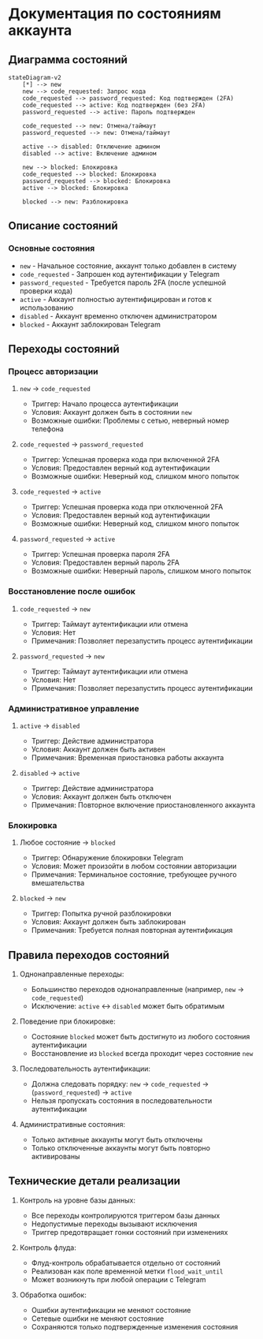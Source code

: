 # Документация по состояниям аккаунта

## Диаграмма состояний

```mermaid
stateDiagram-v2
    [*] --> new
    new --> code_requested: Запрос кода
    code_requested --> password_requested: Код подтвержден (2FA)
    code_requested --> active: Код подтвержден (без 2FA)
    password_requested --> active: Пароль подтвержден

    code_requested --> new: Отмена/таймаут
    password_requested --> new: Отмена/таймаут

    active --> disabled: Отключение админом
    disabled --> active: Включение админом

    new --> blocked: Блокировка
    code_requested --> blocked: Блокировка
    password_requested --> blocked: Блокировка
    active --> blocked: Блокировка

    blocked --> new: Разблокировка
```

## Описание состояний

### Основные состояния
- `new` - Начальное состояние, аккаунт только добавлен в систему
- `code_requested` - Запрошен код аутентификации у Telegram
- `password_requested` - Требуется пароль 2FA (после успешной проверки кода)
- `active` - Аккаунт полностью аутентифицирован и готов к использованию
- `disabled` - Аккаунт временно отключен администратором
- `blocked` - Аккаунт заблокирован Telegram

## Переходы состояний

### Процесс авторизации
1. `new` → `code_requested`
   - Триггер: Начало процесса аутентификации
   - Условия: Аккаунт должен быть в состоянии `new`
   - Возможные ошибки: Проблемы с сетью, неверный номер телефона

2. `code_requested` → `password_requested`
   - Триггер: Успешная проверка кода при включенной 2FA
   - Условия: Предоставлен верный код аутентификации
   - Возможные ошибки: Неверный код, слишком много попыток

3. `code_requested` → `active`
   - Триггер: Успешная проверка кода при отключенной 2FA
   - Условия: Предоставлен верный код аутентификации
   - Возможные ошибки: Неверный код, слишком много попыток

4. `password_requested` → `active`
   - Триггер: Успешная проверка пароля 2FA
   - Условия: Предоставлен верный пароль 2FA
   - Возможные ошибки: Неверный пароль, слишком много попыток

### Восстановление после ошибок
1. `code_requested` → `new`
   - Триггер: Таймаут аутентификации или отмена
   - Условия: Нет
   - Примечания: Позволяет перезапустить процесс аутентификации

2. `password_requested` → `new`
   - Триггер: Таймаут аутентификации или отмена
   - Условия: Нет
   - Примечания: Позволяет перезапустить процесс аутентификации

### Административное управление
1. `active` → `disabled`
   - Триггер: Действие администратора
   - Условия: Аккаунт должен быть активен
   - Примечания: Временная приостановка работы аккаунта

2. `disabled` → `active`
   - Триггер: Действие администратора
   - Условия: Аккаунт должен быть отключен
   - Примечания: Повторное включение приостановленного аккаунта

### Блокировка
1. Любое состояние → `blocked`
   - Триггер: Обнаружение блокировки Telegram
   - Условия: Может произойти в любом состоянии авторизации
   - Примечания: Терминальное состояние, требующее ручного вмешательства

2. `blocked` → `new`
   - Триггер: Попытка ручной разблокировки
   - Условия: Аккаунт должен быть заблокирован
   - Примечания: Требуется полная повторная аутентификация

## Правила переходов состояний

1. Однонаправленные переходы:
   - Большинство переходов однонаправленные (например, `new` → `code_requested`)
   - Исключение: `active` ↔ `disabled` может быть обратимым

2. Поведение при блокировке:
   - Состояние `blocked` может быть достигнуто из любого состояния аутентификации
   - Восстановление из `blocked` всегда проходит через состояние `new`

3. Последовательность аутентификации:
   - Должна следовать порядку: `new` → `code_requested` → (`password_requested`) → `active`
   - Нельзя пропускать состояния в последовательности аутентификации

4. Административные состояния:
   - Только активные аккаунты могут быть отключены
   - Только отключенные аккаунты могут быть повторно активированы

## Технические детали реализации

1. Контроль на уровне базы данных:
   - Все переходы контролируются триггером базы данных
   - Недопустимые переходы вызывают исключения
   - Триггер предотвращает гонки состояний при изменениях

2. Контроль флуда:
   - Флуд-контроль обрабатывается отдельно от состояний
   - Реализован как поле временной метки `flood_wait_until`
   - Может возникнуть при любой операции с Telegram

3. Обработка ошибок:
   - Ошибки аутентификации не меняют состояние
   - Сетевые ошибки не меняют состояние
   - Сохраняются только подтвержденные изменения состояния
